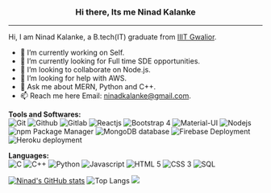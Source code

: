 ### <div align="center"> Hi there, Its me Ninad Kalanke </div>
<hr/>

Hi, I am Ninad Kalanke, a B.tech(IT) graduate from [IIIT Gwalior](http://www.iiitm.ac.in/index.php/en/).

- 🔭 I’m currently working on Self.
- 🌱 I’m currently looking for Full time SDE opportunities.
- 👯 I’m looking to collaborate on Node.js.
- 🤔 I’m looking for help with AWS.
- 💬 Ask me about MERN, Python and C++.
- 📫 Reach me here  Email: [ninadkalanke@gmail.com](mailto:ninadkalanke@gmail.com).

**Tools and Softwares:**  
<img title="Git" src="https://img.icons8.com/color/40/000000/git.png"/> <img title="Github" src="https://img.icons8.com/fluency/40/000000/github.png"/>
<img title="Gitlab" src="https://img.icons8.com/color/40/000000/gitlab.png"/> 
<img title="Reactjs" src="https://img.icons8.com/color/40/000000/react-native.png"/> 
<img title="Bootstrap 4" src="https://img.icons8.com/color/40/000000/bootstrap.png"/> 
<img title="Material-UI" src="https://img.icons8.com/color/40/000000/material-ui.png"/> 
<img title="Nodejs" src="https://img.icons8.com/color/50/000000/nodejs.png"/> 
<img title="npm Package Manager" src="https://img.icons8.com/color/40/000000/npm.png"/>
<img title="MongoDB database" src="https://img.icons8.com/color/40/000000/mongodb.png"/> 
<img title="Firebase Deployment" src="https://img.icons8.com/color/40/000000/firebase.png"/>
<img title="Heroku deployment" src="https://img.icons8.com/color/40/000000/heroku.png"/> 


**Languages:**  
<img title="C" src="https://img.icons8.com/color/40/000000/c-programming.png"/> <img title="C++" src="https://img.icons8.com/color/40/000000/c-plus-plus-logo.png"/>
<img title="Python" src="https://img.icons8.com/fluency/40/000000/python.png"/> 
<img title="Javascript" src="https://img.icons8.com/color/40/000000/javascript.png"/> 
<img title="HTML 5" src="https://img.icons8.com/color/40/000000/html-5--v1.png"/> 
<img title="CSS 3" src="https://img.icons8.com/color/40/000000/css3.png"/> 
<img title="SQL" src="https://img.icons8.com/color/40/000000/sql.png"/> 

[![Ninad's GitHub stats](https://github-readme-stats.vercel.app/api?username=ninad-0408&show_icons=true&theme=radical)](https://github.com/ninad-0408/github-readme-stats)
![Top Langs](https://github-readme-stats.vercel.app/api/top-langs/?username=ninad-0408&hide=css,html&theme=tokyonight)
![](https://komarev.com/ghpvc/?username=ninad-0408&color=dc143c)

